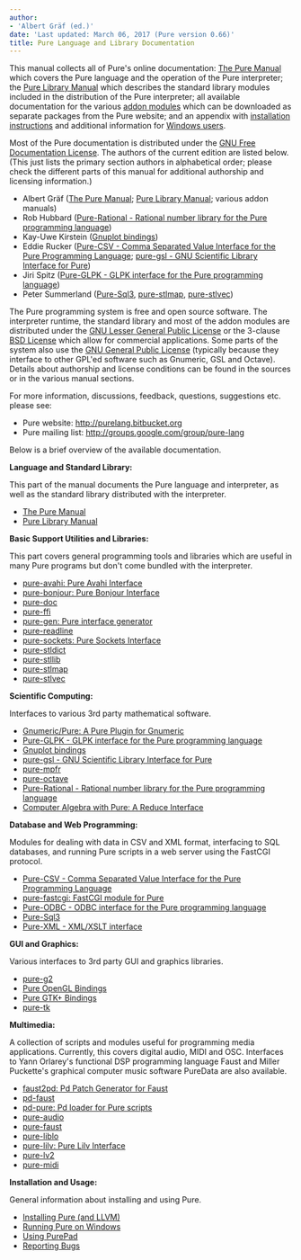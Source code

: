 ```yaml
---
author:
- 'Albert Gräf (ed.)'
date: 'Last updated: March 06, 2017 (Pure version 0.66)'
title: Pure Language and Library Documentation
---
```


<a name="doc-index"></a>

This manual collects all of Pure's online documentation: [The Pure
Manual](pure.html) which covers the Pure language and the operation of the
Pure interpreter; the [Pure Library Manual](purelib.html) which describes the
standard library modules included in the distribution of the Pure interpreter;
all available documentation for the various [addon modules](#addon-modules)
which can be downloaded as separate packages from the Pure website; and an
appendix with [installation instructions](install.html) and additional
information for [Windows users](windows.html).

Most of the Pure documentation is distributed under the [GNU Free
Documentation License](http://www.gnu.org/copyleft/fdl.html). The authors of
the current edition are listed below. (This just lists the primary section
authors in alphabetical order; please check the different parts of this manual
for additional authorship and licensing information.)

-   Albert Gräf ([The Pure Manual](pure.html); [Pure Library
    Manual](purelib.html); various addon manuals)
-   Rob Hubbard ([Pure-Rational - Rational number library for the Pure
    programming language](pure-rational.html))
-   Kay-Uwe Kirstein ([Gnuplot bindings](pure-gplot.html))
-   Eddie Rucker ([Pure-CSV - Comma Separated Value Interface for the Pure
    Programming Language](pure-csv.html); [pure-gsl - GNU Scientific Library
    Interface for Pure](pure-gsl.html))
-   Jiri Spitz ([Pure-GLPK - GLPK interface for the Pure programming
    language](pure-glpk.html))
-   Peter Summerland ([Pure-Sql3](pure-sql3.html),
    [pure-stlmap](pure-stlmap.html), [pure-stlvec](pure-stlvec.html))

The Pure programming system is free and open source software. The interpreter
runtime, the standard library and most of the addon modules are distributed
under the [GNU Lesser General Public
License](http://www.gnu.org/copyleft/lgpl.html) or the 3-clause [BSD
License](http://www.opensource.org/licenses/bsd-license.php) which allow for
commercial applications. Some parts of the system also use the [GNU General
Public License](http://www.gnu.org/copyleft/gpl.html) (typically because they
interface to other GPL'ed software such as Gnumeric, GSL and Octave). Details
about authorship and license conditions can be found in the sources or in the
various manual sections.

For more information, discussions, feedback, questions, suggestions etc.
please see:

-   Pure website: <http://purelang.bitbucket.org>
-   Pure mailing list: <http://groups.google.com/group/pure-lang>

<a name="addon-modules"></a>

<a name="doc-index2"></a>

Below is a brief overview of the available documentation.

**Language and Standard Library:**

This part of the manual documents the Pure language and interpreter, as well
as the standard library distributed with the interpreter.

-   [The Pure Manual](pure.html)
-   [Pure Library Manual](purelib.html)

**Basic Support Utilities and Libraries:**

This part covers general programming tools and libraries which are useful in
many Pure programs but don't come bundled with the interpreter.

-   [pure-avahi: Pure Avahi Interface](pure-avahi.html)
-   [pure-bonjour: Pure Bonjour Interface](pure-bonjour.html)
-   [pure-doc](pure-doc.html)
-   [pure-ffi](pure-ffi.html)
-   [pure-gen: Pure interface generator](pure-gen.html)
-   [pure-readline](pure-readline.html)
-   [pure-sockets: Pure Sockets Interface](pure-sockets.html)
-   [pure-stldict](pure-stldict.html)
-   [pure-stllib](pure-stllib.html)
-   [pure-stlmap](pure-stlmap.html)
-   [pure-stlvec](pure-stlvec.html)

**Scientific Computing:**

Interfaces to various 3rd party mathematical software.

-   [Gnumeric/Pure: A Pure Plugin for Gnumeric](gnumeric-pure.html)
-   [Pure-GLPK - GLPK interface for the Pure programming
    language](pure-glpk.html)
-   [Gnuplot bindings](pure-gplot.html)
-   [pure-gsl - GNU Scientific Library Interface for Pure](pure-gsl.html)
-   [pure-mpfr](pure-mpfr.html)
-   [pure-octave](pure-octave.html)
-   [Pure-Rational - Rational number library for the Pure programming
    language](pure-rational.html)
-   [Computer Algebra with Pure: A Reduce Interface](pure-reduce.html)

**Database and Web Programming:**

Modules for dealing with data in CSV and XML format, interfacing to SQL
databases, and running Pure scripts in a web server using the FastCGI
protocol.

-   [Pure-CSV - Comma Separated Value Interface for the Pure Programming
    Language](pure-csv.html)
-   [pure-fastcgi: FastCGI module for Pure](pure-fastcgi.html)
-   [Pure-ODBC - ODBC interface for the Pure programming
    language](pure-odbc.html)
-   [Pure-Sql3](pure-sql3.html)
-   [Pure-XML - XML/XSLT interface](pure-xml.html)

**GUI and Graphics:**

Various interfaces to 3rd party GUI and graphics libraries.

-   [pure-g2](pure-g2.html)
-   [Pure OpenGL Bindings](pure-gl.html)
-   [Pure GTK+ Bindings](pure-gtk.html)
-   [pure-tk](pure-tk.html)

**Multimedia:**

A collection of scripts and modules useful for programming media applications.
Currently, this covers digital audio, MIDI and OSC. Interfaces to Yann
Orlarey's functional DSP programming language Faust and Miller Puckette's
graphical computer music software PureData are also available.

-   [faust2pd: Pd Patch Generator for Faust](faust2pd.html)
-   [pd-faust](pd-faust.html)
-   [pd-pure: Pd loader for Pure scripts](pd-pure.html)
-   [pure-audio](pure-audio.html)
-   [pure-faust](pure-faust.html)
-   [pure-liblo](pure-liblo.html)
-   [pure-lilv: Pure Lilv Interface](pure-lilv.html)
-   [pure-lv2](pure-lv2.html)
-   [pure-midi](pure-midi.html)

**Installation and Usage:**

General information about installing and using Pure.

-   [Installing Pure (and LLVM)](install.html)
-   [Running Pure on Windows](windows.html)
-   [Using PurePad](purepad.html)
-   [Reporting Bugs](bugs.html)

